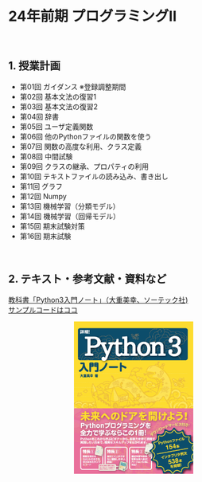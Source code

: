 # 24年前期 プログラミングⅡ

<br>

## 1. 授業計画

- 第01回 ガイダンス ※登録調整期間
- 第02回 基本文法の復習1
- 第03回 基本文法の復習2
- 第04回 辞書
- 第05回 ユーザ定義関数
- 第06回 他のPythonファイルの関数を使う
- 第07回 関数の高度な利用、クラス定義
- 第08回 中間試験
- 第09回 クラスの継承、プロパティの利用
- 第10回 テキストファイルの読み込み、書き出し
- 第11回 グラフ
- 第12回 Numpy
- 第13回 機械学習（分類モデル）
- 第14回 機械学習（回帰モデル）
- 第15回 期末試験対策
- 第16回 期末試験

<br>

## 2. テキスト・参考文献・資料など

[教科書「Python3入門ノート」（大重美幸、ソーテック社) ](https://www.amazon.co.jp/dp/4800711673/) <br>
[サンプルコードはココ](http://www.sotechsha.co.jp/sp/1167/)
<div align="center">
<img src="./etc/image/python3_intro_large.jpg" alt="Python3入門ノート" title="Python3入門ノート" width=240>
</div>

<br>
